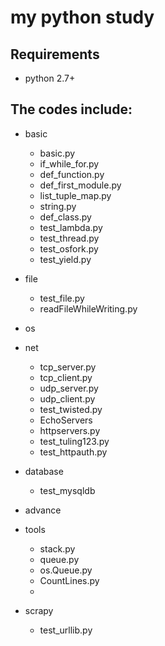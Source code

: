 my python study
======================================


Requirements
------------
* python 2.7+

The codes include:
------------
* basic
	- basic.py
    - if_while_for.py
    - def_function.py
    - def_first_module.py
    - list_tuple_map.py
    - string.py
    - def_class.py
    - test_lambda.py
	- test_thread.py
	- test_osfork.py
	- test_yield.py
* file
    - test_file.py
    - readFileWhileWriting.py

* os

* net
    - tcp_server.py
    - tcp_client.py
    - udp_server.py
    - udp_client.py
    - test_twisted.py
    - EchoServers
    - httpservers.py
    - test_tuling123.py
    - test_httpauth.py
  
* database
	- test_mysqldb
	
* advance

* tools
    - stack.py
    - queue.py
    - os.Queue.py
	- CountLines.py
	- 
* scrapy
	- test_urllib.py

